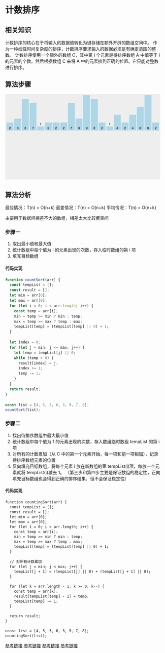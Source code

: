# 计数排序

## 相关知识

计数排序的核心在于将输入的数据值转化为键存储在额外开辟的数组空间中。 作为一种线性时间复杂度的排序，计数排序要求输入的数据必须是有确定范围的整数。
计数排序使用一个额外的数组 C，其中第 i 个元素是待排序数组 A 中值等于 i 的元素的个数。然后根据数组 C 来将 A 中的元素排到正确的位置。它只能对整数进行排序。

## 算法步骤

![算法动图](./img/countingSort.gif)

## 算法分析

最佳情况：T(n) = O(n+k)
最差情况：T(n) = O(n+k)
平均情况：T(n) = O(n+k)

主要用于数据间相差不大的数组，相差太大比较费空间

### 步骤一

1. 取出最小值和最大值
2. 统计数组中每个值为 i 的元素出现的次数，存入临时数组的第 i 项
3. 填充目标数组

#### 代码实现

```javascript
function countSort(arr) {
  const tempList = [];
  const result = [];
  let min = arr[0];
  let max = arr[0];
  for (let i = 0; i < arr.length; i++) {
    const temp = arr[i];
    min = temp >= min ? min : temp;
    max = temp >= max ? temp : max;
    tempList[temp] = (tempList[temp] || 0) + 1;
  }

  let index = 0;
  for (let j = min; j <= max; j++) {
    let temp = tempList[j] || 0;
    while (temp > 0) {
      result[index] = j;
      index += 1;
      temp -= 1;
    }
  }
  return result;
}

const list = [4, 5, 3, 6, 3, 9, 7, 8];
countSort(list);
```

### 步骤二

1. 找出待排序数组中最大最小值
2. 统计数组中每个值为 1 的元素出现的次数，存入数组临时数组 tempList 的第 i 项
3. 对所有的计数累加（从 C 中的第一个元素开始，每一项和前一项相加），记录待排序数组元素的位置
4. 反向填充目标数组，将每个元素 i 放在新数组的第 tempList(i)项，每放一个元素就将 tempList(i)减去 1。
   （第三步和第四步主要是保证数组的稳定性，正向填充目标数组也会得到正确的排序结果，但不会保证稳定性）

#### 代码实现

```
function countingSort(arr) {
  const tempList = [];
  const result = [];
  let min = arr[0];
  let max = arr[0];
  for (let i = 0; i < arr.length; i++) {
    const temp = arr[i];
    min = temp >= min ? min : temp;
    max = temp >= max ? temp : max;
    tempList[temp] = (tempList[temp] || 0) + 1;
  }

  // 对所有计数累加
  for (let j = min; j < max; j++) {
    tempList[j + 1] = (tempList[j] || 0) + (tempList[j + 1] || 0);
  }

  for (let k = arr.length - 1; k >= 0; k--) {
    const temp = arr[k];
    result[tempList[temp] - 1] = temp;
    tempList[temp] -= 1;
  }

  return result;
}

const list = [4, 5, 3, 6, 3, 9, 7, 8];
countingSort(list);
```

[参考链接](https://www.2cto.com/kf/201609/548586.html)
[参考链接](https://blog.csdn.net/an2766160/article/details/88064591)
[参考链接](https://www.runoob.com/w3cnote/counting-sort.html)
[参考链接](https://zhuanlan.zhihu.com/p/56704397)
